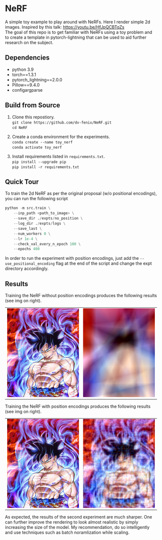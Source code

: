 # NeRF

A simple toy example to play around with NeRFs. Here I render simple 2d images. Inspired by this talk: https://youtu.be/HfJpQCBTqZs <br>
The goal of this repo is to get familiar with NeRFs using a toy problem and to create a template in pytorch-lightning that can be used to aid further research on the subject.

## Dependencies

* python 3.9
* torch==1.3.1
* pytorch_lightning==2.0.0
* Pillow==9.4.0
* configargparse

## Build from Source

1) Clone this repostiory. <br>
   `git clone https://github.com/dv-fenix/NeRF.git` <br>
   `cd NeRF`

2) Create a conda environment for the experiments. <br>
   `conda create --name toy_nerf` <br>
   `conda activate toy_nerf`

3) Install requirements listed in `requirements.txt`. <br>
   `pip install --upgrade pip` <br>
   `pip install -r requirements.txt`

## Quick Tour

To train the 2d NeRF as per the original proposal (w/o positional encodings), you can run the following script
```python
python -m src.train \
    --inp_path <path_to_image> \
    --save_dir ./expts/no_position \
    --log_dir ./expts/logs \
    --save_last \
    --num_workers 0 \
    --lr 1e-4 \
    --check_val_every_n_epoch 100 \
    --epochs 400
```

In order to run the experiment with position encodings, just add the `--use_positional_encoding` flag at the end of the script and change the expt directory accordingly.

## Results

Training the NeRF without position encodings produces the following results (see img on right).
<table><tr>
<td> <img src="imgs/goku.jpg" alt="Original" style="width: 250px;"/> </td>
<td> <img src="imgs/baseline.png" alt="w/o position encoding" style="width: 250px;"/> </td>
</tr></table>

Training the NeRF with position encodings produces the following results (see img on right).
<table><tr>
<td> <img src="imgs/goku.jpg" alt="Original" style="width: 250px;"/> </td>
<td> <img src="imgs/positional.png" alt="position encoding" style="width: 250px;"/> </td>
</tr></table>

As expected, the results of the second experiment are much sharper. One can further improve the rendering to look almost realistic by simply increasing the size of the model. My recommendation, do so intelligently and use techniques such as batch noramlization while scaling.
